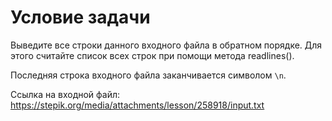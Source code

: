 # Условие задачи

Выведите все строки данного входного файла в обратном порядке. Для этого считайте список всех строк при помощи метода readlines().

Последняя строка входного файла заканчивается символом `\n`.

Ссылка на входной файл: https://stepik.org/media/attachments/lesson/258918/input.txt